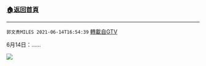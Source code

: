 ﻿###  [:house:返回首頁](https://github.com/ourhimalayas/txt)
---

`郭文贵MILES 2021-06-14T16:54:39` [轉載自GTV](https://gtv.org/web/#/UserInfo/5e596957357cc612d35a8044)

6月14日：……

[![](https://filegroup.gtv.org/cdn-cgi/image/width=600/https://filegroup.gtv.org/group8/web/20210614/16/54/0/0f96c54365e05e8ec4ba96a4a388a71e.jpg)](https://filegroup.gtv.org/group8/web/20210614/16/54/0/24134f8277d8b0e28e2032df2098d858.mp4)